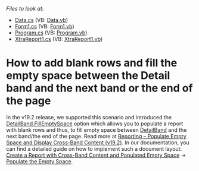 <!-- default file list -->
*Files to look at*:

* [Data.cs](./CS/WindowsFormsApplication1/Data.cs) (VB: [Data.vb](./VB/WindowsFormsApplication1/Data.vb))
* [Form1.cs](./CS/WindowsFormsApplication1/Form1.cs) (VB: [Form1.vb](./VB/WindowsFormsApplication1/Form1.vb))
* [Program.cs](./CS/WindowsFormsApplication1/Program.cs) (VB: [Program.vb](./VB/WindowsFormsApplication1/Program.vb))
* [XtraReport1.cs](./CS/WindowsFormsApplication1/XtraReport1.cs) (VB: [XtraReport1.vb](./VB/WindowsFormsApplication1/XtraReport1.vb))
<!-- default file list end -->
# How to add blank rows and fill the empty space between the Detail band and the next band or the end of the page

In the v19.2 release, we supported this scenario and introduced the [DetailBand.FillEmptySpace](https://docs.devexpress.com/XtraReports/DevExpress.XtraReports.UI.DetailBand.FillEmptySpace) option which allows you to populate a report with blank rows and thus, to fill empty space between [DetailBand](https://docs.devexpress.com/XtraReports/DevExpress.XtraReports.UI.DetailBand.FillEmptySpace) and the next band/the end of the page. Read more at [Reporting – Populate Empty Space and Display Cross-Band Content (v19.2)](https://community.devexpress.com/blogs/reporting/archive/2019/10/28/reporting-populate-empty-space-and-display-cross-band-content-v19-2.aspx).
In our documentation, you can find a detailed guide on how to implement such a document layout: [Create a Report with Cross-Band Content and Populated Empty Space](https://docs.devexpress.com/XtraReports/401300/create-popular-reports/create-a-report-with-cross-band-content-and-populated-empty-space) -> [Populate the Empty Space](https://docs.devexpress.com/XtraReports/401300/create-popular-reports/create-a-report-with-cross-band-content-and-populated-empty-space#populate-the-empty-space).


